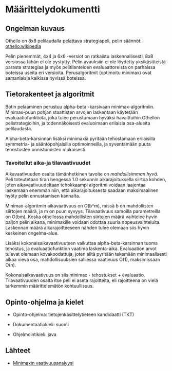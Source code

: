 <!--Määrittelydokumentti

    Mitä algoritmeja ja tietorakenteita toteutat työssäsi
    Mitä ongelmaa ratkaiset ja miksi valitsit kyseiset algoritmit/tietorakenteet
    Mitä syötteitä ohjelma saa ja miten näitä käytetään
    Tavoitteena olevat aika- ja tilavaativuudet (m.m. O-analyysit)
    Lähteet
    Kurssin hallintaan liittyvistä syistä määrittelydokumentissä tulee mainita opinto-ohjelma johon kuulut. Esimerkiksi tietojenkäsittelytieteen kandidaatti (TKT) tai bachelor’s in science (bSc)
    Määrittelydokumentissa tulee myös mainita projektin dokumentaatiossa käytetty kieli (todennäköisesti sama kuin määrittelydokumentin kieli). Projektin koodin, kommenttien ja dokumenttien teksti on valitulla kielellä. Tyypillisesti Suomi tai Englanti. Tämä vaatimus liittyy projektin puolen välin paikkeilla järjestettäviin koodikatselmointeihin. Tavoitteena on että projektien sisäiset kielivalinnat ovat johdonmukaisia.
-->

# Määrittelydokumentti

## Ongelman kuvaus

Othello on 8x8 pelilaudalla pelattava strategiapeli, pelin säännöt: [othello:wikipedia](https://fi.wikipedia.org/wiki/Othello_(lautapeli))

Pelin pienemmät, 4x4 ja 6x6 -versiot on ratkaistu laskennallisesti, 8x8 versiossa tähän ei ole pystytty. Pelin avauksiin ei ole löydetty yksikäsitteistä parasta strategiaa ja myös pelitilanteiden evaluaattoreista on parhaissa boteissa useita eri versioita. Perusalgoritmit (optimoitu minimax) ovat samanlaisia kaikissa hyvissä boteissa.

## Tietorakenteet ja algoritmit

Botin pelaaminen perustuu alpha-beta -karsivaan minimax-algoritmiin. Minimax-puun pohjan staattisten arvojen laskentaan käytetään evaluaatiofunktiota, joka tulee perustumaan hyväksi havaittuihin Othellon pelistrategioihin, ja todennäköisesti evaluoimaan erilaisia osa-alueita pelilaudasta.

Alpha-beta-karsinnan lisäksi minimaxia pyritään tehostamaan erilaisilla symmetria- ja sääntöpohjaisilla optimoinneilla, ja syventämään puuta tehostusten onnistumisten mukaisesti.

### Tavoitellut aika-ja tilavaativuudet

Aikavaativuuden osalta tämänhetkinen tavoite on *mahdollisimman hyvä*. Peli toteutetaan tiran hengessä 1.0 sekunnin aikarajoituksella siirtoa kohden, joten aikavaativuudeltaan tehokkaampi algoritmi voidaan laajentaa laskemaan enemmän niin, että aikarajoituksesta saadaan maksimaalinen hyöty pelin ennustamisen kannalta.

Minimax-algoritmin aikavaativuus on O(b^m), missä b on mahdollisten siirtojen määrä, ja m on puun syvyys. Tilavaativuus samoilla parametreilla on O(bm). Koska othellossa mahdollisten siirtojen määrä vaihtelee hyvin paljon pelin aikana, minimaxille voidaan odottaa suuria nopeusvaihteluita. Laskennan määrä aikarajoitteeseen nähden tulee olemaan siis hyvin keskeinen ongelma-alue.

Lisäksi kokonaisaikavaativuuteen vaikuttaa alpha-beta-karsinnan tuoma tehostus, ja evaluaatiofunktion vaatima laskenta-aika. Evaluaation arvot tulevat olemaan kovakoodattuja, joten siitä pyritään tekemään minimaalisesti aikaa vievä osa, mahdollisuuksien salliessa vaativuus O(1), maksimissaan O(n).

Kokonaisaikavaativuus on siis minimax - tehostukset + evaluaatio. Tilavaativuuden osalta itse peli ei aseta rajoitteita, eli rajoitteena on vielä tarkemmin määrittelemätön kohtuullisuus.

## Opinto-ohjelma ja kielet

* Opinto-ohjelma: tietojenkäsittelytieteen kandidaatti (TKT)

* Dokumentaatiokieli: suomi

* Ohjelmointikieli: java

## Lähteet

* [Minimaxin vaativuusanalyysi](https://cis.temple.edu/~vasilis/Courses/CIS603/Lectures/l7.html)
